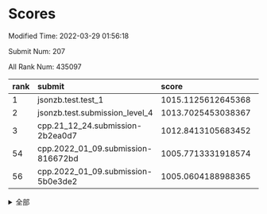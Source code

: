 # Scores

Modified Time: 2022-03-29 01:56:18

Submit Num: 207

All Rank Num: 435097

| rank |               submit               |       score        |       sigma        | pk_num |
| :--- | :--------------------------------- | :----------------- | :----------------- | :----- |
| 1    | jsonzb.test.test_1                 | 1015.1125612645368 | 0.8120583033729437 | 8406   |
| 2    | jsonzb.test.submission_level_4     | 1013.7025453038367 | 0.8453850291468878 | 8405   |
| 3    | cpp.21_12_24.submission-2b2ea0d7   | 1012.8413105683452 | 0.7930881931924855 | 8402   |
| 54   | cpp.2022_01_09.submission-816672bd | 1005.7713331918574 | 0.7349228912175167 | 8406   |
| 56   | cpp.2022_01_09.submission-5b0e3de2 | 1005.0604188988365 | 0.7401111508711387 | 8407   |


<details>
<summary>全部</summary>

| rank |                 submit                 |       score        |       sigma        | pk_num |
| :--- | :------------------------------------- | :----------------- | :----------------- | :----- |
| 1    | jsonzb.test.test_1                     | 1015.1125612645368 | 0.8120583033729437 | 8406   |
| 2    | jsonzb.test.submission_level_4         | 1013.7025453038367 | 0.8453850291468878 | 8405   |
| 3    | cpp.21_12_24.submission-2b2ea0d7       | 1012.8413105683452 | 0.7930881931924855 | 8402   |
| 4    | gobigger.level_3.submission_level_3_43 | 1011.8909948951277 | 0.7931274139385249 | 8412   |
| 5    | gobigger.level_3.submission_level_3_12 | 1011.7825583443667 | 0.776801170272932  | 8412   |
| 6    | gobigger.level_3.submission_level_3_25 | 1011.6984648080962 | 0.7937074534607756 | 8408   |
| 7    | gobigger.level_3.submission_level_3_3  | 1011.564541568563  | 0.7914342662617531 | 8409   |
| 8    | gobigger.level_3.submission_level_3_24 | 1011.5114406157094 | 0.776066254736111  | 8412   |
| 9    | gobigger.level_3.submission_level_3_34 | 1011.483132722764  | 0.7713206981818048 | 8407   |
| 10   | gobigger.level_3.submission_level_3_33 | 1011.3572529053132 | 0.7767509587083214 | 8407   |
| 11   | gobigger.level_3.submission_level_3_22 | 1011.2240408472952 | 0.7748112969668756 | 8412   |
| 12   | gobigger.level_3.submission_level_3_46 | 1011.0025734141556 | 0.7860819576947093 | 8407   |
| 13   | gobigger.level_3.submission_level_3_0  | 1010.9542168275013 | 0.7596779161776455 | 8410   |
| 14   | gobigger.level_3.submission_level_3_47 | 1010.9021088024641 | 0.7537141348568254 | 8408   |
| 15   | gobigger.level_3.submission_level_3_37 | 1010.8959537169209 | 0.7672190485623962 | 8411   |
| 16   | gobigger.level_3.submission_level_3_40 | 1010.7732074419133 | 0.7664693941522508 | 8405   |
| 17   | gobigger.level_3.submission_level_3_19 | 1010.5687700923447 | 0.7641035602921583 | 8409   |
| 18   | gobigger.level_3.submission_level_3_5  | 1010.5554316946749 | 0.751351346042619  | 8405   |
| 19   | gobigger.level_3.submission_level_3_9  | 1010.4786836645935 | 0.7833106591360212 | 8410   |
| 20   | gobigger.level_3.submission_level_3_13 | 1010.4394764905878 | 0.7826038026415124 | 8403   |
| 21   | gobigger.level_3.submission_level_3_44 | 1010.3076252538654 | 0.7662461359796983 | 8407   |
| 22   | gobigger.level_3.submission_level_3_27 | 1010.2290619313961 | 0.7657156134197043 | 8409   |
| 23   | gobigger.level_3.submission_level_3_11 | 1010.2150986140174 | 0.7418222625572263 | 8408   |
| 24   | gobigger.level_3.submission_level_3_7  | 1010.2017891470391 | 0.7377690362454765 | 8415   |
| 25   | gobigger.level_3.submission_level_3_32 | 1010.0464301321718 | 0.765697617406785  | 8405   |
| 26   | gobigger.level_3.submission_level_3_17 | 1010.0188541201671 | 0.7488172025782792 | 8409   |
| 27   | gobigger.level_3.submission_level_3_31 | 1009.9949333546255 | 0.7684343162577207 | 8409   |
| 28   | gobigger.level_3.submission_level_3_29 | 1009.963051436146  | 0.7693178098098497 | 8409   |
| 29   | gobigger.level_3.submission_level_3_48 | 1009.9480467630169 | 0.7525348440443259 | 8409   |
| 30   | gobigger.level_3.submission_level_3_14 | 1009.9377870435933 | 0.7765656100763015 | 8410   |
| 31   | gobigger.level_3.submission_level_3_39 | 1009.9105402546327 | 0.7514195436932186 | 8406   |
| 32   | gobigger.level_3.submission_level_3_23 | 1009.8760443698126 | 0.7535359937561233 | 8408   |
| 33   | gobigger.level_3.submission_level_3_42 | 1009.8688845395939 | 0.7588780500604443 | 8406   |
| 34   | gobigger.level_3.submission_level_3_36 | 1009.8639978762174 | 0.7371329178444574 | 8407   |
| 35   | gobigger.level_3.submission_level_3_15 | 1009.8415617734076 | 0.7429980847195365 | 8411   |
| 36   | gobigger.level_3.submission_level_3_6  | 1009.840963316428  | 0.77973228311835   | 8408   |
| 37   | gobigger.level_3.submission_level_3_1  | 1009.7838197141872 | 0.7544944678493021 | 8408   |
| 38   | gobigger.level_3.submission_level_3_49 | 1009.7630730390265 | 0.7729408870601284 | 8410   |
| 39   | gobigger.level_3.submission_level_3_41 | 1009.6930842710472 | 0.7461760125462062 | 8408   |
| 40   | gobigger.level_3.submission_level_3_26 | 1009.5437229038122 | 0.7643198207213318 | 8407   |
| 41   | gobigger.level_3.submission_level_3_8  | 1009.4892693667695 | 0.7602998346120724 | 8401   |
| 42   | gobigger.level_3.submission_level_3_16 | 1009.4757484080482 | 0.7515971756384981 | 8407   |
| 43   | gobigger.level_3.submission_level_3_10 | 1009.3009072640311 | 0.76008615314713   | 8404   |
| 44   | gobigger.level_3.submission_level_3_38 | 1009.2456825690356 | 0.7333071806543964 | 8408   |
| 45   | gobigger.level_3.submission_level_3_28 | 1009.2084302573348 | 0.7605972174634459 | 8405   |
| 46   | gobigger.level_3.submission_level_3_45 | 1009.1991239253293 | 0.756460081768743  | 8400   |
| 47   | gobigger.level_3.submission_level_3_35 | 1009.1856487608644 | 0.7558483398003688 | 8406   |
| 48   | gobigger.level_3.submission_level_3_18 | 1009.1687769289657 | 0.7561985517472706 | 8406   |
| 49   | gobigger.level_3.submission_level_3_20 | 1009.028242077034  | 0.7689919223117241 | 8406   |
| 50   | gobigger.level_3.submission_level_3_2  | 1008.9056141207038 | 0.7501453427692643 | 8410   |
| 51   | gobigger.level_3.submission_level_3_4  | 1008.888117466877  | 0.7465401667663382 | 8407   |
| 52   | gobigger.level_3.submission_level_3_30 | 1008.3297425294453 | 0.7825907186173561 | 8404   |
| 53   | gobigger.level_3.submission_level_3_21 | 1007.5453847077542 | 0.7401657763362033 | 8404   |
| 54   | cpp.2022_01_09.submission-816672bd     | 1005.7713331918574 | 0.7349228912175167 | 8406   |
| 55   | gobigger.level_1.submission_level_1_41 | 1005.5079663795782 | 0.7329026830618888 | 8408   |
| 56   | cpp.2022_01_09.submission-5b0e3de2     | 1005.0604188988365 | 0.7401111508711387 | 8407   |
| 57   | gobigger.level_1.submission_level_1_8  | 1004.4685370193818 | 0.7285156428943901 | 8407   |
| 58   | gobigger.level_1.submission_level_1_49 | 1004.294878325358  | 0.7218690873378045 | 8409   |
| 59   | gobigger.level_1.submission_level_1_47 | 1004.1750667609712 | 0.7219445743756132 | 8406   |
| 60   | gobigger.level_1.submission_level_1_42 | 1004.1617667256517 | 0.7204650181650623 | 8410   |
| 61   | gobigger.level_1.submission_level_1_20 | 1004.0537896828251 | 0.7188454009663154 | 8405   |
| 62   | gobigger.level_1.submission_level_1_45 | 1004.0146463753741 | 0.7042641070563791 | 8414   |
| 63   | gobigger.level_1.submission_level_1_33 | 1003.919391781877  | 0.7118085562254806 | 8406   |
| 64   | gobigger.level_1.submission_level_1_17 | 1003.8089160096196 | 0.7197710463688131 | 8412   |
| 65   | gobigger.level_1.submission_level_1_12 | 1003.6958669207418 | 0.7210944804075291 | 8415   |
| 66   | gobigger.level_1.submission_level_1_43 | 1003.6087127087995 | 0.7102676379623165 | 8408   |
| 67   | gobigger.level_1.submission_level_1_2  | 1003.5721562165256 | 0.716060095839293  | 8410   |
| 68   | gobigger.level_1.submission_level_1_23 | 1003.5373719432364 | 0.7161416514001728 | 8408   |
| 69   | gobigger.level_1.submission_level_1_10 | 1003.4844520987515 | 0.7201925205931021 | 8410   |
| 70   | gobigger.level_1.submission_level_1_26 | 1003.4710663389608 | 0.7202154051543204 | 8405   |
| 71   | gobigger.level_1.submission_level_1_36 | 1003.4496588450238 | 0.7294088220336149 | 8409   |
| 72   | gobigger.level_1.submission_level_1_29 | 1003.4416194204897 | 0.7162382914419196 | 8403   |
| 73   | gobigger.level_1.submission_level_1_3  | 1003.4247287721923 | 0.7235685818955704 | 8405   |
| 74   | gobigger.level_1.submission_level_1_37 | 1003.406588273015  | 0.7093785312295611 | 8409   |
| 75   | gobigger.level_1.submission_level_1_7  | 1003.3712993145882 | 0.7202179054499549 | 8406   |
| 76   | gobigger.level_1.submission_level_1_0  | 1003.3281504019989 | 0.7104077860926863 | 8405   |
| 77   | gobigger.level_1.submission_level_1_4  | 1003.2490352268067 | 0.7231652897230882 | 8406   |
| 78   | gobigger.level_1.submission_level_1_14 | 1003.2011062875407 | 0.7058196147869323 | 8413   |
| 79   | gobigger.level_1.submission_level_1_15 | 1003.1980405546972 | 0.7150278475910341 | 8407   |
| 80   | gobigger.level_1.submission_level_1_24 | 1003.1328181230375 | 0.716338732473012  | 8411   |
| 81   | gobigger.level_1.submission_level_1_13 | 1003.0840967404165 | 0.708335124240894  | 8405   |
| 82   | gobigger.level_1.submission_level_1_16 | 1003.0756803928042 | 0.7087057264267232 | 8404   |
| 83   | gobigger.level_1.submission_level_1_6  | 1003.0188551890092 | 0.7209247752364815 | 8405   |
| 84   | gobigger.level_1.submission_level_1_34 | 1002.961208115446  | 0.7136666426191582 | 8410   |
| 85   | gobigger.level_1.submission_level_1_25 | 1002.958524092547  | 0.7129298790521195 | 8409   |
| 86   | gobigger.level_1.submission_level_1_22 | 1002.9495211117311 | 0.7169626994528684 | 8402   |
| 87   | gobigger.level_1.submission_level_1_40 | 1002.9400204936027 | 0.7114390438575576 | 8408   |
| 88   | gobigger.level_1.submission_level_1_5  | 1002.863310972421  | 0.7149004040357704 | 8417   |
| 89   | gobigger.level_1.submission_level_1_1  | 1002.8420136939412 | 0.7057602867140226 | 8410   |
| 90   | gobigger.level_1.submission_level_1_35 | 1002.7267875731499 | 0.714499924846341  | 8407   |
| 91   | gobigger.level_1.submission_level_1_30 | 1002.726247080472  | 0.7121383628839821 | 8408   |
| 92   | gobigger.level_1.submission_level_1_39 | 1002.7180111897326 | 0.7068317846092513 | 8407   |
| 93   | gobigger.level_1.submission_level_1_31 | 1002.7117594781745 | 0.6998188800473742 | 8407   |
| 94   | gobigger.level_1.submission_level_1_9  | 1002.6937154410317 | 0.7036205348165178 | 8407   |
| 95   | gobigger.level_1.submission_level_1_27 | 1002.547281799726  | 0.719529115074222  | 8408   |
| 96   | gobigger.level_1.submission_level_1_11 | 1002.3894186540429 | 0.7229321376234222 | 8404   |
| 97   | gobigger.level_1.submission_level_1_21 | 1002.3672505383531 | 0.7291927192715771 | 8409   |
| 98   | gobigger.level_1.submission_level_1_18 | 1002.3630485316224 | 0.7334196580085441 | 8407   |
| 99   | gobigger.level_1.submission_level_1_28 | 1002.1387648273532 | 0.7072035892745563 | 8407   |
| 100  | gobigger.level_1.submission_level_1_38 | 1002.0529176468824 | 0.7192416241875973 | 8408   |
| 101  | gobigger.level_1.submission_level_1_46 | 1002.0442715066015 | 0.7162826189964837 | 8407   |
| 102  | gobigger.level_1.submission_level_1_44 | 1001.9873479465356 | 0.704731546963053  | 8411   |
| 103  | gobigger.level_1.submission_level_1_19 | 1001.9817647414612 | 0.7161495644760408 | 8405   |
| 104  | gobigger.level_1.submission_level_1_48 | 1001.8698967534634 | 0.7148503105706192 | 8408   |
| 105  | gobigger.level_1.submission_level_1_32 | 1001.7557629966248 | 0.7193523882859629 | 8406   |
| 106  | gobigger.random.submission_random_27   | 997.5818409007226  | 0.6935850733790365 | 8407   |
| 107  | gobigger.random.submission_random_41   | 997.4736114994274  | 0.7022177575273196 | 8404   |
| 108  | gobigger.random.submission_random_44   | 996.8295642703167  | 0.7087018400106078 | 8404   |
| 109  | gobigger.random.submission_random_30   | 996.778586870131   | 0.7073827068308532 | 8408   |
| 110  | gobigger.random.submission_random_8    | 996.7230344118444  | 0.707021307402926  | 8402   |
| 111  | gobigger.random.submission_random_13   | 996.602358641408   | 0.7072028245834836 | 8405   |
| 112  | gobigger.random.submission_random_4    | 996.5484013730915  | 0.7096180545136193 | 8404   |
| 113  | gobigger.random.submission_random_3    | 996.492274936002   | 0.7111586941965236 | 8405   |
| 114  | gobigger.random.submission_random_43   | 996.4908911454262  | 0.7106434511248292 | 8410   |
| 115  | gobigger.random.submission_random_34   | 996.4344390076043  | 0.7033117626742016 | 8407   |
| 116  | gobigger.random.submission_random_37   | 996.4332834260342  | 0.6981027546134181 | 8412   |
| 117  | gobigger.random.submission_random_19   | 996.3547238860683  | 0.7132026189789246 | 8407   |
| 118  | gobigger.random.submission_random_39   | 996.3430704305634  | 0.7047952138819868 | 8410   |
| 119  | gobigger.random.submission_random_31   | 996.3359481597482  | 0.7206791402244818 | 8404   |
| 120  | gobigger.random.submission_random_49   | 996.3231572953682  | 0.714857338234441  | 8411   |
| 121  | gobigger.random.submission_random_10   | 996.2700416652859  | 0.712011245375609  | 8407   |
| 122  | gobigger.random.submission_random_18   | 996.2197578272531  | 0.7152411750469923 | 8409   |
| 123  | gobigger.random.submission_random_46   | 996.1907592460082  | 0.7105208962333717 | 8406   |
| 124  | gobigger.random.submission_random_11   | 996.1816859668533  | 0.7270907011870699 | 8409   |
| 125  | gobigger.random.submission_random_25   | 996.1434135579431  | 0.7150120115387094 | 8405   |
| 126  | gobigger.random.submission_random_33   | 996.104168068024   | 0.7023147574922126 | 8409   |
| 127  | gobigger.random.submission_random_14   | 996.0811609172071  | 0.7093211437113188 | 8408   |
| 128  | gobigger.random.submission_random_38   | 996.0594725396079  | 0.713210627997305  | 8402   |
| 129  | gobigger.random.submission_random_0    | 996.0445159384651  | 0.7039575868317013 | 8409   |
| 130  | gobigger.random.submission_random_16   | 996.0340674167713  | 0.7139843469087498 | 8409   |
| 131  | gobigger.random.submission_random_40   | 996.0276130657347  | 0.7042152938484425 | 8408   |
| 132  | gobigger.random.submission_random_6    | 996.0102809721132  | 0.7121056753252349 | 8409   |
| 133  | gobigger.random.submission_random_7    | 996.002637762146   | 0.7233660313850548 | 8410   |
| 134  | gobigger.random.submission_random_5    | 995.9512859050777  | 0.7114655952450143 | 8411   |
| 135  | gobigger.random.submission_random_32   | 995.921902682059   | 0.7152446723704482 | 8407   |
| 136  | gobigger.random.submission_random_35   | 995.8607885748536  | 0.7110678790133008 | 8412   |
| 137  | gobigger.random.submission_random_47   | 995.8240118301198  | 0.7166585252614521 | 8407   |
| 138  | gobigger.random.submission_random_48   | 995.8085983636169  | 0.7285697502386062 | 8408   |
| 139  | gobigger.random.submission_random_29   | 995.7578223688688  | 0.6996096013192565 | 8408   |
| 140  | gobigger.random.submission_random_9    | 995.7387591212057  | 0.701454773081874  | 8407   |
| 141  | gobigger.random.submission_random_28   | 995.5557681425145  | 0.7037260728293034 | 8405   |
| 142  | gobigger.random.submission_random_45   | 995.5228421947351  | 0.7127534745580235 | 8407   |
| 143  | gobigger.random.submission_random_36   | 995.5166720999804  | 0.7004426897873528 | 8407   |
| 144  | gobigger.random.submission_random_15   | 995.5100520746907  | 0.703886575826072  | 8407   |
| 145  | gobigger.random.submission_random_12   | 995.5081079604645  | 0.7136187830903821 | 8405   |
| 146  | gobigger.random.submission_random_20   | 995.5023321566636  | 0.7117886933621566 | 8413   |
| 147  | gobigger.random.submission_random_26   | 995.4774027341618  | 0.7122757503988308 | 8409   |
| 148  | gobigger.random.submission_random_24   | 995.471100454847   | 0.7102223190844693 | 8409   |
| 149  | gobigger.random.submission_random_1    | 995.3431864615407  | 0.7319726609097174 | 8405   |
| 150  | gobigger.random.submission_random_21   | 995.3007513003495  | 0.7059373985163374 | 8408   |
| 151  | gobigger.random.submission_random_22   | 995.2961505945805  | 0.7262835452621218 | 8407   |
| 152  | gobigger.random.submission_random_42   | 995.2052496259448  | 0.7182532349053133 | 8413   |
| 153  | gobigger.random.submission_random_2    | 995.187268213798   | 0.70568241468958   | 8410   |
| 154  | gobigger.random.submission_random_23   | 995.0384539665056  | 0.69307183161485   | 8411   |
| 155  | gobigger.random.submission_random_17   | 994.3554057417356  | 0.7226049839072743 | 8409   |
| 156  | gobigger.level_2.submission_level_2_12 | 994.0844994629531  | 0.7142363083278794 | 8411   |
| 157  | gobigger.level_2.submission_level_2_11 | 993.8602114866363  | 0.7370005407575159 | 8408   |
| 158  | gobigger.level_2.submission_level_2_47 | 993.785305406245   | 0.7272215532776276 | 8410   |
| 159  | gobigger.level_2.submission_level_2_8  | 993.699698618891   | 0.7484666392876177 | 8408   |
| 160  | gobigger.level_2.submission_level_2_9  | 993.1681483199152  | 0.7124510801925976 | 8399   |
| 161  | gobigger.level_2.submission_level_2_2  | 993.1357255588971  | 0.7555067462039392 | 8411   |
| 162  | gobigger.level_2.submission_level_2_0  | 993.1293427473388  | 0.7343001183740027 | 8407   |
| 163  | gobigger.level_2.submission_level_2_13 | 993.0008830353725  | 0.7372440616240544 | 8408   |
| 164  | gobigger.level_2.submission_level_2_43 | 992.9923123104359  | 0.731196342305554  | 8405   |
| 165  | gobigger.level_2.submission_level_2_39 | 992.8738984956017  | 0.7306250064383435 | 8404   |
| 166  | gobigger.level_2.submission_level_2_21 | 992.8076468100174  | 0.748862343962066  | 8411   |
| 167  | gobigger.level_2.submission_level_2_28 | 992.6867750413503  | 0.7454059769411148 | 8410   |
| 168  | gobigger.level_2.submission_level_2_42 | 992.6743211852589  | 0.7449610004615591 | 8402   |
| 169  | gobigger.level_2.submission_level_2_14 | 992.5320343863482  | 0.7585152900329181 | 8413   |
| 170  | gobigger.level_2.submission_level_2_15 | 992.5302426499168  | 0.7551483016015611 | 8409   |
| 171  | gobigger.level_2.submission_level_2_49 | 992.4322750599284  | 0.740508889860428  | 8399   |
| 172  | gobigger.level_2.submission_level_2_29 | 992.4309192991435  | 0.7565008604917413 | 8410   |
| 173  | gobigger.level_2.submission_level_2_34 | 992.3814414884504  | 0.7319900998380346 | 8407   |
| 174  | gobigger.level_2.submission_level_2_1  | 992.309330921414   | 0.7493077617909696 | 8402   |
| 175  | gobigger.level_2.submission_level_2_27 | 992.2538642609261  | 0.7493631033612478 | 8411   |
| 176  | gobigger.level_2.submission_level_2_35 | 992.1789550633239  | 0.7400653396145914 | 8409   |
| 177  | gobigger.level_2.submission_level_2_6  | 992.1750076163365  | 0.737375863710379  | 8410   |
| 178  | gobigger.level_2.submission_level_2_19 | 992.1466340367839  | 0.740862715894281  | 8408   |
| 179  | gobigger.level_2.submission_level_2_22 | 992.0494998251878  | 0.7373992488445131 | 8405   |
| 180  | gobigger.level_2.submission_level_2_45 | 992.045329145896   | 0.7523631904735848 | 8409   |
| 181  | gobigger.level_2.submission_level_2_4  | 992.0194007100853  | 0.7407945580618118 | 8406   |
| 182  | gobigger.level_2.submission_level_2_33 | 991.998124545296   | 0.7506240134466957 | 8406   |
| 183  | gobigger.level_2.submission_level_2_40 | 991.978375247334   | 0.7376496846096766 | 8410   |
| 184  | gobigger.level_2.submission_level_2_37 | 991.9482142424864  | 0.760555892037575  | 8408   |
| 185  | gobigger.level_2.submission_level_2_23 | 991.9268385991717  | 0.7465075268702418 | 8411   |
| 186  | gobigger.level_2.submission_level_2_7  | 991.8767840343545  | 0.7381436396974538 | 8405   |
| 187  | gobigger.level_2.submission_level_2_36 | 991.8690201511868  | 0.7536104870493842 | 8407   |
| 188  | gobigger.level_2.submission_level_2_30 | 991.8599154950546  | 0.7602515023063777 | 8404   |
| 189  | gobigger.level_2.submission_level_2_31 | 991.831838863968   | 0.7495148025991776 | 8409   |
| 190  | gobigger.level_2.submission_level_2_48 | 991.8213298062309  | 0.7464442545999227 | 8404   |
| 191  | gobigger.level_2.submission_level_2_18 | 991.7587238455742  | 0.7345634054641668 | 8409   |
| 192  | gobigger.level_2.submission_level_2_46 | 991.7093722791442  | 0.7408151046653384 | 8408   |
| 193  | gobigger.level_2.submission_level_2_20 | 991.677547440567   | 0.7342684520969605 | 8409   |
| 194  | gobigger.level_2.submission_level_2_44 | 991.6605407765044  | 0.7433029206972119 | 8412   |
| 195  | gobigger.level_2.submission_level_2_10 | 991.583038071926   | 0.7516257665076533 | 8410   |
| 196  | gobigger.level_2.submission_level_2_41 | 991.5130784742672  | 0.7473220503825114 | 8410   |
| 197  | gobigger.level_2.submission_level_2_3  | 991.4647445991196  | 0.7423371852137411 | 8406   |
| 198  | gobigger.level_2.submission_level_2_5  | 991.3888926045645  | 0.7613900974771544 | 8410   |
| 199  | gobigger.level_2.submission_level_2_26 | 991.1712799508424  | 0.7613458992443847 | 8408   |
| 200  | gobigger.level_2.submission_level_2_38 | 991.1127668814748  | 0.7543588957398197 | 8409   |
| 201  | gobigger.level_2.submission_level_2_16 | 990.976345468996   | 0.7557042800893772 | 8409   |
| 202  | gobigger.level_2.submission_level_2_24 | 990.9635786784015  | 0.7425896722814636 | 8410   |
| 203  | gobigger.level_2.submission_level_2_25 | 990.8593225837053  | 0.7569141824928245 | 8405   |
| 204  | gobigger.level_2.submission_level_2_17 | 990.2938073392108  | 0.7689079471948319 | 8408   |
| 205  | gobigger.level_2.submission_level_2_32 | 990.1007493358725  | 0.7712495685382124 | 8409   |
| 206  | gobigger.none.submission_none_0        | 979.7334353303712  | 1.181144594764692  | 8405   |
| 207  | gobigger.none.submission_none_1        | 976.7273024239952  | 1.4358029237710759 | 8410   |

</details>